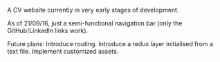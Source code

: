 A CV website currently in very early stages of development.

As of 21/09/16, just a semi-functional navigation bar (only the GitHub/LinkedIn links work).

Future plans:
Introduce routing.
Introduce a redux layer initialised from a text file.
Implement customized assets.
